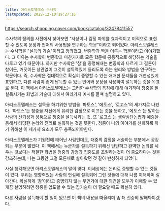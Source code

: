 ```yaml
---
title: 아리스토텔레스 수사학
lastUpdated: 2022-12-10T19:27:16
---
```


https://search.shopping.naver.com/book/catalog/32478411557

수사학의 정의를 사전에서 찾아보면 "사상이나 감정 따위를 효과적이고 미적으로 표현할 수 있도록 문장과 언어의 사용법을 연구하는 학문"이라고 되어있다. 아리스토텔레스는 수사학을 "설득의 기술"이라고 정의했고, 변증학과 짝을 이루는 학문이라고 이야기했다. 그 이유는 수사학이 변증학과 마찬가지로 모든 학문에 공통적으로 해당하는 기술을 다루고 있기 때문이다. 하지만 수사학은 '참'을 증명해내는 변증학과 다르게 그 결론이 참이든, 거짓이든 상관없이 그것이 설득력있게 들리도록 하는 원리와 방법을 연구하는 학문이다. 즉, 수사학은 절대적으로 확실히 증명할 수 있는 애매한 문제들을 개연성있게 표현하고, 다른 사람이 쉽게 납득할 수 있는 언어와 문장을 사용하여 설득하는 것을 목표로 둔다. 이 책에서 아리스토텔레스는 그러한 수사학의 특징에 대해 얘기하며 청중을 잘 설득시키는 화법과 기술에 대해서 여러가지 예시를 들며 설명하고 있다.

아리스토텔레스는 설득을 하기위한 방법을 '파토스', '에토스', '로고스'의 세가지로 나눴다. '파토스'는 청중을 자신에게 유리한 감정으로 이끄는 것을 뜻하고, '에토스'는 말하는 사람의 신뢰성과 성품으로 청중을 설득시키는 것, 또 '로고스'는 생략삼단논법과 예증을 통해서 타당한 논리와 진리로 설득하는 것을 뜻한다. 청중이 나의 이야기를 신뢰하록 하기 위해선 이 세가지 요소가 모두 충족되어야한다.

아리스토텔레스가 기원전에 태어난 사람인데도, 대중의 감정을 서술하는 부분에서 공감되는 부분이 많았다. 이 책에서는 누군가를 설득하기 위해선 탄탄하고 완벽한 논리를 세우는 것보다는 적절한 화법을 청중의 감정과 집중도를 조절하는것이 더 중요하다는 것을 강조하는데, 나는 그동안 그걸 모른채로 살아왔던 것 같아 반성하게 되었다.

사실 생각해보면 아리스토텔레스의 말이 맞다. 이세상에는 논리로 증명할 수 없는 것들이 있다. 우리는 영향력있는 사람의 연설에 설득되어 그런 것들에 대해 나름 이해하며 살아간다. 확실하게 '참'이라고 증명되지 않는 무언가에 대한 의견을 모두가 이해할 수 있게끔 설명하려면 청중을 압도할 수 있는 잡기술이 더 필요할 때도 확실히 있다.

다른 사람을 설득해야 할 일이 있으면 이 책의 내용을 떠올리며 좀 더 신중히 말해봐야겠다.
